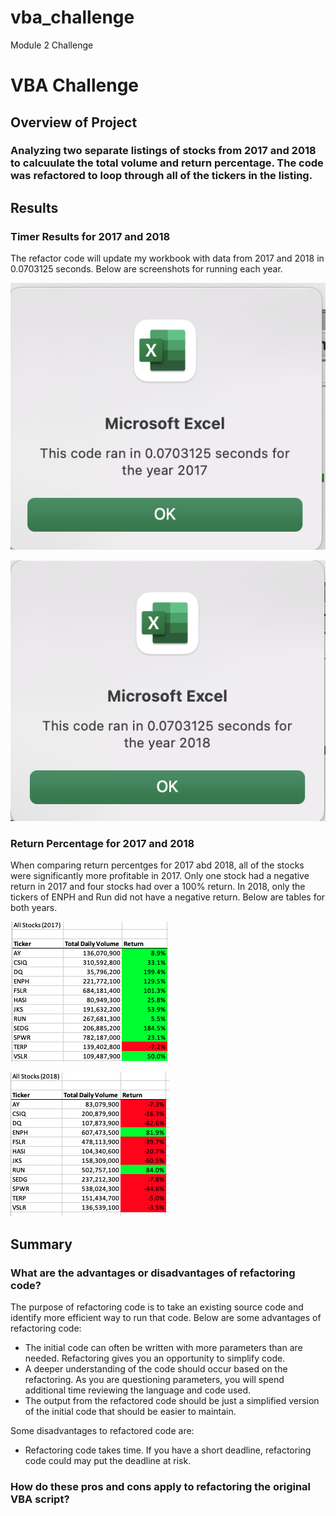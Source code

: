 # vba_challenge
Module 2 Challenge
# VBA Challenge


## Overview of Project
### Analyzing two separate listings of stocks from 2017 and 2018 to calcuulate the total volume and return percentage. The code was refactored to loop through all of the tickers in the listing. 

## Results
### Timer Results for 2017 and 2018
The refactor code will update my workbook with data from 2017 and 2018 in 0.0703125 seconds. Below are screenshots for running each year. 

![VBA Challenge 2017](https://github.com/codfjenn/vba_challenge/blob/main/VBA_Challenge_2017.png)

![VBA Challenge 2018](https://github.com/codfjenn/vba_challenge/blob/main/VBA_Challenge_2018.png) 

### Return Percentage for 2017 and 2018
When comparing return percentges for 2017 abd 2018, all of the stocks were significantly more profitable in 2017. Only one stock had a negative return in 2017 and four stocks had over a 100% return. In 2018, only the tickers of ENPH and Run did not have a negative return. Below are tables for both years. 

![VBA Challenge 2017 Table](https://github.com/codfjenn/vba_challenge/blob/main/VBA_Challenge_2017_Table.png)

![VBA Challenge 2018 Table](https://github.com/codfjenn/vba_challenge/blob/main/VBA_Challenge_2018_Table.png) 


## Summary
### What are the advantages or disadvantages of refactoring code?
The purpose of refactoring code is to take an existing source code and identify more efficient way to run that code. Below are some advantages of refactoring code: 

- The initial code can often be written with more parameters than are needed. Refactoring gives you an opportunity to simplify code. 
- A deeper understanding of the code should occur based on the refactoring. As you are questioning parameters, you will spend additional time reviewing the language and code used. 
- The output from the refactored code should be just a simplified version of the initial code that should be easier to maintain.

Some disadvantages to refactored code are: 
- Refactoring code takes time. If you have a short deadline, refactoring code could may put the deadline at risk. 


### How do these pros and cons apply to refactoring the original VBA script?
